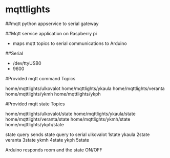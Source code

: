 # mqttlights
##mqtt python appservice to serial gateway

##Mqtt service application on Raspberry pi
- maps mqtt topics to serial communications to Arduino

##Serial
  - /dev/ttyUSB0
  - 9600

#Provided mqtt command Topics

home/mqttlights/ulkovalot
home/mqttlights/ykaula
home/mqttlights/veranta
home/mqttlights/ykmh
home/mqttlights/ykph

#Provided mqtt state Topics

home/mqttlights/ulkovalot/state
home/mqttlights/ykaula/state
home/mqttlights/veranta/state
home/mqttlights/ykmh/state
home/mqttlights/ykph/state

state query sends state query to serial 
ulkovalot   1state
ykaula      2state
veranta     3state
ykmh        4state
ykph        5state

Arduino responds room and the state ON/OFF




